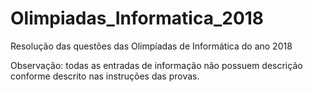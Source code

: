 # Olimpiadas_Informatica_2018
Resolução das questões das Olimpíadas de Informática do ano 2018

Observação: todas as entradas de informação não possuem descrição conforme descrito nas instruções das provas.
